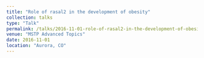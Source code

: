 ```yaml
---
title: "Role of rasal2 in the development of obesity"
collection: talks
type: "Talk"
permalink: /talks/2016-11-01-role-of-rasal2-in-the-development-of-obesity
venue: "MSTP Advanced Topics"
date: 2016-11-01
location: "Aurora, CO"
---
```

